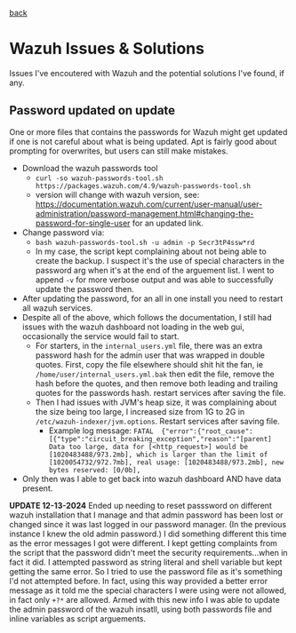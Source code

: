 [back](./README.md)

# Wazuh Issues & Solutions

Issues I've encoutered with Wazuh and the potential solutions I've found, if any. 

## Password updated on update

One or more files that contains the passwords for Wazuh might get updated if one is not careful about what is being updated. Apt is fairly good about prompting for overwrites, but users can still make mistakes. 

- Download the wazuh passwords tool
  - `curl -so wazuh-passwords-tool.sh https://packages.wazuh.com/4.9/wazuh-passwords-tool.sh`
  - version will change with wazuh version, see: https://documentation.wazuh.com/current/user-manual/user-administration/password-management.html#changing-the-password-for-single-user for an updated link.
- Change password via: 
  - `bash wazuh-passwords-tool.sh -u admin -p Secr3tP4ssw*rd`
  - In my case, the script kept complaining about not being able to create the backup. I suspect it's the use of special characters in the password arg when it's at the end of the arguement list. I went to append `-v` for more verbose output and was able to successfully update the password then. 
- After updating the password, for an all in one install you need to restart all wazuh services. 
- Despite all of the above, which follows the documentation, I still had issues with the wazuh dashboard not loading in the web gui, occasionally the service would fail to start. 
  - For starters, in the `internal_users.yml` file, there was an extra password hash for the admin user that was wrapped in double quotes. First, copy the file elsewhere should shit hit the fan, ie `/home/user/internal_users.yml.bak` then edit the file, remove the hash before the quotes, and then remove both leading and trailing quotes for the passwords hash. restart services after saving the file. 
  - Then I had issues with JVM's heap size, it was complaining about the size being too large, I increased size from 1G to 2G in `/etc/wazuh-indexer/jvm.options`. Restart services after saving file.
    - Example log message: `FATAL  {"error":{"root_cause":[{"type":"circuit_breaking_exception","reason":"[parent] Data too large, data for [<http_request>] would be [1020483488/973.2mb], which is larger than the limit of [1020054732/972.7mb], real usage: [1020483488/973.2mb], new bytes reserved: [0/0b],`
- Only then was I able to get back into wazuh dashboard AND have data present. 

**UPDATE 12-13-2024** Ended up needing to reset passsword on different wazuh installation that I manage and that admin password has been lost or changed since it was last logged in our password manager. (In the previous instance I knew the old admin password.) I did something different this time as the error messages I got were different. I kept getting complaints from the script that the password didn't meet the security requirements...when in fact it did. I attempted password as string literal and shell variable but kept getting the same error. So I tried to use the password file as it's something I'd not attempted before. In fact, using this way provided a better error message as it told me the special characters I were using were not allowed, in fact only `+?*` are allowed. Armed with this new info I was able to update the admin password of the wazuh insatll, using both passwords file and inline variables as script arguements. 